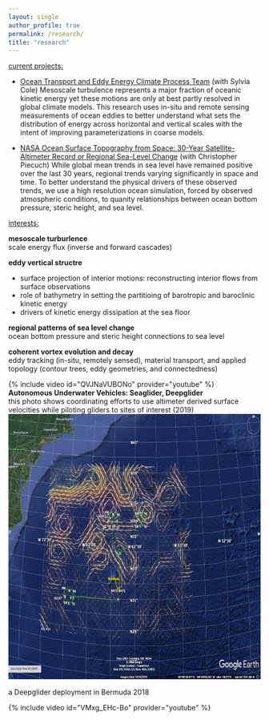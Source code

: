 ```yaml
---
layout: single
author_profile: true
permalink: /research/
title: "research"
---
```


<span style="text-decoration: underline">current projects:</span> 
* [Ocean Transport and Eddy Energy Climate Process Team](https://ocean-eddy-cpt.github.io) (with Sylvia Cole) 
Mesoscale turbulence represents a major fraction of oceanic kinetic energy yet these motions are only at best partly resolved in global climate models. This research uses in-situ and remote sensing measurements of ocean eddies to better understand what sets the distribution of energy across horizontal and vertical scales with the intent of improving parameterizations in coarse models. 

* [NASA Ocean Surface Topography from Space: 30-Year Satellite-Altimeter Record or Regional Sea-Level Change](https://sealevel.jpl.nasa.gov/documents/1688/?list=projects) (with Christopher Piecuch)
While global mean trends in sea level have remained positive over the last 30 years, regional trends varying significantly in space and time. To better understand the physical drivers of these observed trends, we use a high resolution ocean simulation, forced by observed atmospheric conditions, to quanity relationships between ocean bottom pressure, steric height, and sea level. 

<span style="text-decoration: underline">interests:</span>

**mesoscale turburlence** \
scale energy flux (inverse and forward cascades) 
    
**eddy vertical structre** 
* surface projection of interior motions: reconstructing interior flows from surface observations
* role of bathymetry in setting the partitioing of barotropic and baroclinic kinetic energy 
* drivers of kinetic energy dissipation at the sea floor 
    
**regional patterns of sea level change** \
ocean bottom pressure and steric height connections to sea level  
    
**coherent vortex evolution and decay** \
eddy tracking (in-situ, remotely sensed), material transport, and applied topology (contour trees, eddy geometries, and connectedness) 
 
<div style="width:550px; float: left">
{% include video id="QVJNaVUBONo" provider="youtube" %}
</div>
    
    
**Autonomous Underwater Vehicles: Seaglider, Deepglider** \
this photo shows coordinating efforts to use altimeter derived surface velocities while piloting gliders to sites of interest (2019) 
<img src="/assets/images/google_earth_aviso2.png" width="550" height="530"/>

a Deepglider deployment in Bermuda 2018 
<div style="width:550px; float: left">
{% include video id="VMxg_EHc-Bo" provider="youtube" %}
</div>
